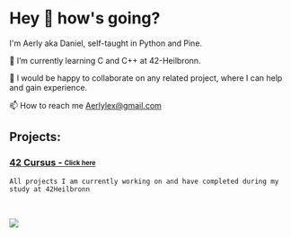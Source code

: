 # Hey 👋 how's going? 

I'm Aerly aka Daniel, self-taught in Python and Pine.

🌱 I’m currently learning C and C++ at 42-Heilbronn.

💞️ I would be happy to collaborate on any related project, where I can help and gain experience.

📫 How to reach me Aerlylex@gmail.com


## Projects:

### [42 Cursus - <sub><sup>Click here</sup></sub>](https://github.com/Aerly-Lex/42-Cursus) 

`All projects I am currently working on and have completed during my study at 42Heilbronn`



<br /> 
<p align="left"> <img src="https://komarev.com/ghpvc/?username=aerly-lex"/> </p>
